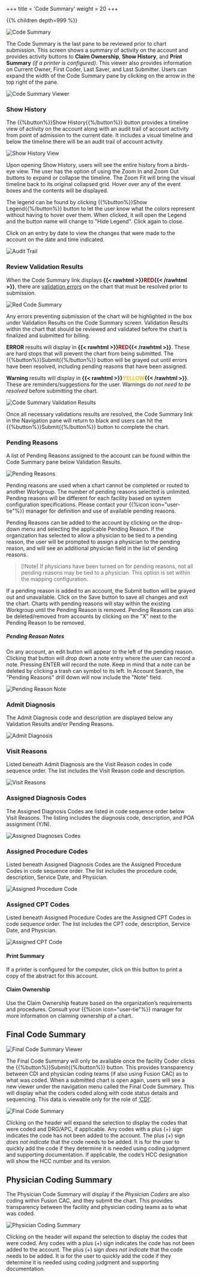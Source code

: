 +++
title = 'Code Summary'
weight = 20
+++


{{% children depth=999 %}}


![Code Summary](CodeSummary.png)

The Code Summary is the last pane to be reviewed prior to chart submission. This screen shows a summary of activity on the account and provides activity buttons to **Claim Ownership**, **Show History**, and **Print Summary** *(if a printer is configured)*. This viewer also provides information on Current Owner, First Coder, Last Saver, and Last Submitter. Users can expand the width of the Code Summary pane by clicking on the arrow in the top right of the pane. 

![Code Summary Viewer](CodeSummaryPane.png)

### Show History

The {{%button%}}Show History{{%/button%}} button provides a timeline view of activity on the account along with an audit trail of account activity from point of admission to the current date. It includes a visual timeline and below the timeline there will be an audit trail of account activity. 

![Show History View](ShowHistory.png)

Upon opening Show History, users will see the entire history from a birds-eye view.  The user has the option of using the Zoom In and Zoom Out buttons to expand or collapse the timeline.  The Zoom Fit will bring the visual timeline back to its original collapsed grid.  Hover over any of the event boxes and the contents will be displayed. 

The legend can be found by clicking {{%button%}}Show Legend{{%/button%}} button to let the user know what the colors represent without having to hover over them.  When clicked, it will open the Legend and the button name will change to "Hide Legend".  Click again to close. 

Click on an entry by date to view the changes that were made to the account on the date and time indicated.

![Audit Trail](AuditTrail.png)

### Review Validation Results

When the Code Summary link displays **{{< rawhtml >}}<span style="color:#a00">RED</span>{{< /rawhtml >}}**, there are [validation errors](https://dolbeysystems.github.io/fusion-cac-web-docs/administrative-user-guide/validation-management/) on the chart that must be resolved prior to submission.

![Red Code Summary](RedCodeSummary.png)

Any errors preventing submission of the chart will be highlighted in the box under Validation Results on the Code Summary screen. Validation Results within the chart that should be reviewed and validated before the chart is finalized and submitted for billing.

**ERROR** results will display in **{{< rawhtml >}}<span style="color:#a00">RED</span>{{< /rawhtml >}}**. These are hard stops that will prevent the chart from being submitted. The {{%button%}}Submit{{%/button%}} button will be grayed out until errors have been resolved, including pending reasons that have been assigned.

**Warning** results will display in **{{< rawhtml >}}<span style="color:#FFBF00">YELLOW</span>{{< /rawhtml >}}**. These are reminders/suggestions for the user. Warnings do *not need to be resolved* before submitting the chart. 

![Code Summary Validation Results](ValidationResults.png)

Once all necessary validations results are resolved, the Code Summary link in the Navigation pane will return to black and users can hit the {{%button%}}Submit{{%/button%}} button to complete the chart.

### Pending Reasons

A list of Pending Reasons assigned to the account can be found within the Code Summary pane below Validation Results.

![Pending Reasons](PendingReasons.png)

Pending reasons are used when a chart cannot be completed or routed to another Workgroup. The number of pending reasons selected is unlimited.  Pending reasons will be different for each facility based on system configuration specifications.  Please contact your {{%icon icon="user-tie"%}} manager for definition and use of available pending reasons.

Pending Reasons can be added to the account by clicking on the drop-down menu and selecting the applicable Pending Reason. If the organization has selected to allow a physician to be tied to a pending reason, the user will be prompted to assign a physician to the pending reason, and will see an additional physician field in the list of pending reasons. 

>[!Note] If physicians have been turned on for pending reasons, not all pending reasons may be tied to a physician. This option is set within the mapping configuration.

If a pending reason is added to an account, the Submit button will be grayed out and unavailable.  Click on the Save button to save all changes and exit the chart. Charts with pending reasons will stay within the existing Workgroup until the Pending Reason is removed. Pending Reasons can also be deleted/removed from accounts by clicking on the "X" next to the Pending Reason to be removed. 

##### Pending Reason Notes
On any account, an edit button will appear to the left of the pending reason. Clicking that button will drop down a note entry where the user can record a note. Pressing ENTER will record the note. Keep in mind that a note can be deleted by clicking a trash can symbol to its left. In Account Search, the "Pending Reasons" drill down will now include the "Note" field.

![Pending Reason Note](PendingReasonNote.png)

### Admit Diagnosis 

The Admit Diagnosis code and description are displayed below any Validation Results and/or Pending Reasons.

![Admit Diagnosis](AdmitDx.png)

### Visit Reasons

Listed beneath Admit Diagnosis are the Visit Reason codes in code sequence order. The list includes the Visit Reason code and description.

![Visit Reasons](VisitReasons.png)

### Assigned Diagnosis Codes

The Assigned Diagnosis Codes are listed in code sequence order below Visit Reasons.  The listing includes the diagnosis code, description, and POA assignment (Y/N).

![Assigned Diagnoses Codes](AssignedDxCodes.png)

### Assigned Procedure Codes

Listed beneath Assigned Diagnosis Codes are the Assigned Procedure Codes in code sequence order. The list includes the procedure code, description, Service Date, and Physician.

![Assigned Procedure Code](AssignedProcedure.png)

### Assigned CPT Codes

Listed beneath Assigned Procedure Codes are the Assigned CPT Codes in code sequence order. The list includes the CPT code, description, Service Date, and Physician.

![Assigned CPT Code](AssignedCPT.png)

#### Print Summary
If a printer is configured for the computer, click on this button to print a copy of the abstract for this account. 

#### Claim Ownership
Use the Claim Ownership feature based on the organization’s requirements and procedures. Consult your {{%icon icon="user-tie"%}} manager for more information on claiming ownership of a chart. 


## Final Code Summary

![Final Code Summary Viewer](FinalCodeSumViewer.png)

The Final Code Summary will only be available once the facility Coder clicks the {{%button%}}Submit{{%/button%}} button. This provides transparency between CDI and physician coding teams (if also using Fusion CAC) as to what was coded. When a submitted chart is open again, users will see a new viewer under the navigation menu called the Final Code Summary. This will display what the coders coded along with code status details and sequencing. This data is viewable only for the role of [‘CDI’](https://dolbeysystems.github.io/fusion-cac-web-docs/cdi-user-guide/).  

![Final Code Summary](FinalCodeSummary.png)

Clicking on the header will expand the selection to display the codes that were coded and DRG/APC, if applicable. Any codes with a plus (+) sign indicates the code has not been added to the account. The plus (+) sign *does not indicate* that the code needs to be added. It is for the user to quickly add the code if they determine it is needed using coding judgment and supporting documentation. If applicable, the code’s HCC designation will show the HCC number and its version.


## Physician Coding Summary

The Physician Code Summary will display if the *Physician Coders* are also coding within Fusion CAC, and they submit the chart. This provides transparency between the facility and physician coding teams as to what was coded.

![Physician Coding Summary](PhysicianCodeSummary.png)

Clicking on the header will expand the selection to display the codes that were coded. Any codes with a plus (+) sign indicates the code has not been added to the account. The plus (+) sign *does not indicate* that the code needs to be added. It is for the user to quickly add the code if they determine it is needed using coding judgment and supporting documentation.

